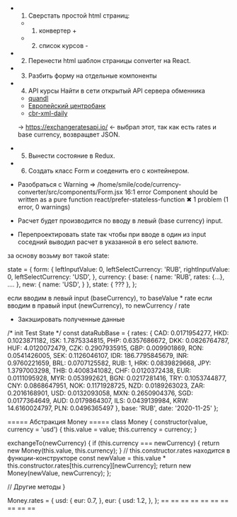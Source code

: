 + 1. Сверстать простой html страниц:
    + 1. конвертер +
    - 2. список курсов -

+ 2. Перенести html шаблон страницы converter на React.

+ 3. Разбить форму на отдельные компоненты


+ 4. API курсы
    Найти в сети открытый API сервера обменника
    * [quandl](https://docs.quandl.com/)
    * [Европейский центробанк](https://www.ecb.europa.eu/stats/eurofxref/eurofxref-daily.xml)
    * [cbr-xml-daily](https://www.cbr-xml-daily.ru/)

    -> https://exchangeratesapi.io/ <- выбрал этот, так как есть rates и base currency, возвращвет JSON.


+ 5. Вынести состояние в Redux.

+ 6. Создать класс Form и соеденить его с контейнером.

- Разобраться с Warning => /home/smile/code/currency-converter/src/components/Form.jsx
    16:1  error  Component should be written as a pure function  react/prefer-stateless-function
      ✖ 1 problem (1 error, 0 warnings)

+ Расчет будет производится по вводу в левый (base currency) input.

- Перепроектировать state так чтобы при вводе в один из input
  соседний выводил расчет в указанной в его select валюте.

за основу возьму вот такой state:

state = {
  form: {
    leftInputValue: 0,
    leftSelectCurrency: 'RUB',
    rightInputValue: 0,
    leftSelectCurrency: 'USD',
  },
  currency: {
    base: {
      name: 'RUB',
      rates: {...},
      ....
    },
    new: {
      name: 'USD',
    }
  },
  state: {
    ???
  },
};

если вводим в левый input (baseCurrency), то baseValue * rate
если вводим в правый input (newCurrency), то newCurrency / rate


- Закэшировать полученные данные

/* init Test State */
const dataRubBase = {
  rates: {
    CAD: 0.0171954277,
    HKD: 0.1023871182,
    ISK: 1.7875334815,
    PHP: 0.6357686672,
    DKK: 0.0826764787,
    HUF: 4.0120072479,
    CZK: 0.2907935915,
    GBP: 0.009901869,
    RON: 0.0541426005,
    SEK: 0.1126046107,
    IDR: 186.7795845679,
    INR: 0.9760221659,
    BRL: 0.0707125582,
    RUB: 1,
    HRK: 0.0839829668,
    JPY: 1.3797003298,
    THB: 0.4008341082,
    CHF: 0.0120372438,
    EUR: 0.0111095928,
    MYR: 0.053992621,
    BGN: 0.0217281416,
    TRY: 0.1053744877,
    CNY: 0.0868647951,
    NOK: 0.1171928725,
    NZD: 0.0189263023,
    ZAR: 0.2016168901,
    USD: 0.0132093058,
    MXN: 0.2650904376,
    SGD: 0.0177364649,
    AUD: 0.0179864307,
    ILS: 0.0439139984,
    KRW: 14.6160024797,
    PLN: 0.0496365497
  },
  base: 'RUB',
  date: '2020-11-25'
};

===== Абстракция Money =====
class Money {
  constructor(value, currency = 'usd') {
    this.value = value;
    this.currency = currency;
  }

  exchangeTo(newCurrency) {
    if (this.currency === newCurrency) {
      return new Money(this.value, this.currency);
    }
    // this.constructor.rates находится в функции-конструкторе
    const newValue = this.value * this.constructor.rates[this.currency][newCurrency];
    return new Money(newValue, newCurrency);
  };

  // Другие методы
}

Money.rates = {
  usd: {
    eur: 0.7,
  },
  eur: {
    usd: 1.2,
  },
};
== == == == == == == == == ==
